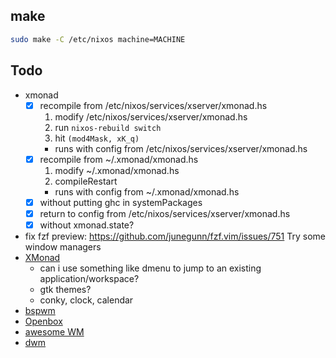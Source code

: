 ## make

``` sh
sudo make -C /etc/nixos machine=MACHINE
```

## Todo
- xmonad
  - [x] recompile from /etc/nixos/services/xserver/xmonad.hs
    1. modify /etc/nixos/services/xserver/xmonad.hs
    2. run `nixos-rebuild switch`
    3. hit `(mod4Mask, xK_q)`
      * runs with config from /etc/nixos/services/xserver/xmonad.hs
  - [x] recompile from ~/.xmonad/xmonad.hs
    1. modify ~/.xmonad/xmonad.hs
    2. compileRestart
      * runs with config from ~/.xmonad/xmonad.hs
  - [x] without putting ghc in systemPackages
  - [x] return to config from /etc/nixos/services/xserver/xmonad.hs
  - [x] without xmonad.state?
- fix fzf preview: https://github.com/junegunn/fzf.vim/issues/751
Try some window managers
- [XMonad](http://xmonad.org)
  - can i use something like dmenu to jump to an existing application/workspace?
  - gtk themes?
  - conky, clock, calendar
- [bspwm](https://github.com/baskerville/bspwm)
- [Openbox](http://openbox.org/wiki/Main_Page)
- [awesome WM](https://awesomewm.org)
- [dwm](https://dwm.suckless.org)

